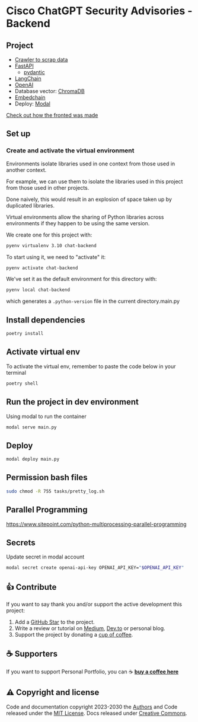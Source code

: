 # Cisco ChatGPT Security Advisories - Backend

## Project

- [Crawler to scrap data](https://github.com/candidosales/cisco-crawler-security-advisories)
- [FastAPI](https://fastapi.tiangolo.com/)
  - [pydantic](https://docs.pydantic.dev/latest/)
- [LangChain](https://python.langchain.com/docs/get_started/introduction.html)
- [OpenAI](https://openai.com/)
- Database vector: [ChromaDB](https://www.trychroma.com/)
- [Embedchain](https://github.com/embedchain/embedchain)
- Deploy: [Modal](https://modal.com/)

[Check out how the fronted was made](https://github.com/candidosales/cisco-chat-frontend)

## Set up

### Create and activate the virtual environment

Environments isolate libraries used in one context from those used in another context.

For example, we can use them to isolate the libraries used in this project from those used in other projects.

Done naively, this would result in an explosion of space taken up by duplicated libraries.

Virtual environments allow the sharing of Python libraries across environments if they happen to be using the same version.

We create one for this project with:

```bash
pyenv virtualenv 3.10 chat-backend
```

To start using it, we need to "activate" it:

```bash
pyenv activate chat-backend
```

We've set it as the default environment for this directory with:

```bash
pyenv local chat-backend
```

which generates a `.python-version` file in the current directory.main.py

## Install dependencies

```bash
poetry install
```

## Activate virtual env

To activate the virtual env, remember to paste the code below in your terminal

```bash
poetry shell
```

## Run the project in dev environment

Using modal to run the container

```bash
modal serve main.py
```

## Deploy

```bash
modal deploy main.py
```

## Permission bash files

```bash
sudo chmod -R 755 tasks/pretty_log.sh
```

## Parallel Programming

https://www.sitepoint.com/python-multiprocessing-parallel-programming

## Secrets

Update secret in modal account

```bash
modal secret create openai-api-key OPENAI_API_KEY="$OPENAI_API_KEY"
```

## 👍 Contribute

If you want to say thank you and/or support the active development this project:

1. Add a [GitHub Star](https://github.com/candidosales/cisco-chat-backend/stargazers) to the project.
2. Write a review or tutorial on [Medium](https://medium.com/), [Dev.to](https://dev.to/) or personal blog.
3. Support the project by donating a [cup of coffee](https://buymeacoff.ee/candidosales).

## ☕ Supporters

If you want to support Personal Portfolio, you can ☕ [**buy a coffee here**](https://buymeacoff.ee/candidosales)

## ⚠️ Copyright and license

Code and documentation copyright 2023-2030 the [Authors](https://github.com/candidosales/cisco-chat-backend/graphs/contributors) and Code released under the [MIT License](https://github.com/candidosales/cisco-chat-backend/blob/master/LICENSE). Docs released under [Creative Commons](https://creativecommons.org/licenses/by/3.0/).
